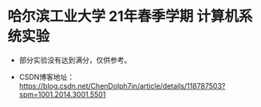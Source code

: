 # 哈尔滨工业大学 21年春季学期 计算机系统实验
* 部分实验没有达到满分，仅供参考。 

* CSDN博客地址：https://blog.csdn.net/ChenDolph7in/article/details/118787503?spm=1001.2014.3001.5501 
